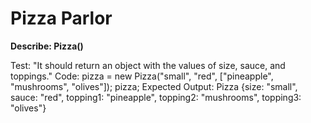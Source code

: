 # Pizza Parlor

**Describe: Pizza()**

Test: "It should return an object with the values of size, sauce, and toppings."
Code: 
pizza = new Pizza("small", "red", ["pineapple", "mushrooms", "olives"]);
pizza;
Expected Output: Pizza {size: "small", sauce: "red", topping1: "pineapple", topping2: "mushrooms", topping3: "olives"}




